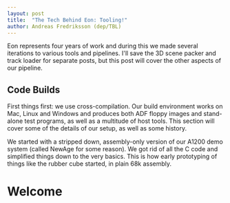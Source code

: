 ```yaml
---
layout: post
title:  "The Tech Behind Eon: Tooling!"
author: Andreas Fredriksson (dep/TBL)
---
```


Eon represents four years of work and during this we made several iterations to
various tools and pipelines. I'll save the 3D scene packer and track loader for
separate posts, but this post will cover the other aspects of our pipeline.

## Code Builds

First things first: we use cross-compilation. Our build environment works on
Mac, Linux and Windows and produces both ADF floppy images and stand-alone test
programs, as well as a multitude of host tools. This section will cover some of
the details of our setup, as well as some history.

We started with a stripped down, assembly-only version of our A1200 demo system
(called NewAge for some reason). We got rid of all the C code and simplified
things down to the very basics. This is how early prototyping of things like
the rubber cube started, in plain 68k assembly.

# Welcome

